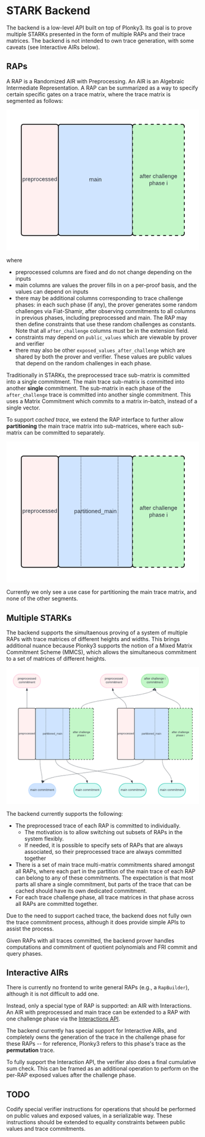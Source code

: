 # STARK Backend

The backend is a low-level API built on top of Plonky3. Its goal is to prove multiple STARKs presented in the form of multiple RAPs and their trace matrices.
The backend is not intended to own trace generation, with some caveats (see Interactive AIRs below).

## RAPs

A RAP is a Randomized AIR with Preprocessing. An AIR is an Algebraic Intermediate Representation. A RAP can be summarized as a way to specify certain specific gates on
a trace matrix, where the trace matrix is segmented as follows:

![RAP diagram](../assets/rap.png)

where

- preprocessed columns are fixed and do not change depending on the inputs
- main columns are values the prover fills in on a per-proof basis, and the values can depend on inputs
- there may be additional columns corresponding to trace challenge phases: in each such phase (if any), the prover generates some random challenges via Fiat-Shamir, after observing commitments to all columns in previous phases, including preprocessed and main. The RAP may then define constraints that use these random challenges as constants. Note that all `after_challenge` columns must be in the extension field.
- constraints may depend on `public_values` which are viewable by prover and verifier
- there may also be other `exposed_values_after_challenge` which are shared by both the prover and verifier. These values are public values that depend on the random challenges in each phase.

Traditionally in STARKs, the preprocessed trace sub-matrix is committed into a single commitment. The main trace sub-matrix is committed into another **single** commitment.
The sub-matrix in each phase of the `after_challenge` trace is committed into another
single commitment. This uses a Matrix Commitment which commits to a matrix in-batch,
instead of a single vector.

To support _cached trace_, we extend the RAP interface to further allow **partitioning**
the main trace matrix into sub-matrices, where each sub-matrix can be committed to
separately.

![RAP with partitioned main](../assets/rap_partitioned.png)

Currently we only see a use case for partitioning the main trace matrix, and none of the other segments.

## Multiple STARKs

The backend supports the simultaenous proving of a system of multiple RAPs with trace matrices of different heights and widths. This brings additional nuance because Plonky3
supports the notion of a Mixed Matrix Commitment Scheme (MMCS), which allows the
simultaneous commitment to a set of matrices of different heights.

![Multi RAPs](../assets/multi_trace_raps.png)

The backend currently supports the following:

- The preprocessed trace of each RAP is committed to individually.
  - The motivation is to allow switching out subsets of RAPs in the system flexibly.
  - If needed, it is possible to specify sets of RAPs that are always associated, so their preprocessed trace are always committed together
- There is a set of main trace multi-matrix commitments shared amongst all RAPs, where
  each part in the partition of the main trace of each RAP can belong to any of these commitments. The expectation is that most parts all share a single commitment, but
  parts of the trace that can be cached should have its own dedicated commitment.
- For each trace challenge phase, all trace matrices in that phase across all RAPs are
  committed together.

Due to the need to support cached trace, the backend does not fully own the
trace commitment process, although it does provide simple APIs to assist the process.

Given RAPs with all traces committed, the backend prover handles computations
and commitment of quotient polynomials and FRI commit and query phases.

## Interactive AIRs

There is currently no frontend to write general RAPs (e.g., a `RapBuilder`), although
it is not difficult to add one.

Instead, only a special type of RAP is supported: an AIR with Interactions.
An AIR with preprocessed and main trace can be extended to a RAP
with one challenge phase via the [Interactions API](./src/interaction/README.md).

The backend currently has special support for Interactive AIRs, and completely owns
the generation of the trace in the challenge phase for these RAPs -- for reference,
Plonky3 refers to this phase's trace as the **permutation** trace.

To fully support the Interaction API, the verifier also does a final cumulative
sum check. This can be framed as an additional operation to perform on the per-RAP
exposed values after the challenge phase.

## TODO

Codify special verifier instructions for operations that should be performed on
public values and exposed values, in a serializable way.
These instructions should be extended to equality constraints between public values
and trace commitments.
